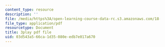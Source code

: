 ```yaml
---
content_type: resource
description: ''
file: /media/https%3A/open-learning-course-data-rc.s3.amazonaws.com/18-01sc-single-variable-calculus-fall-2010/03d543a566ca1d35080eedb7e017a670_-MI0b4h3rS0.pdf
file_type: application/pdf
resourcetype: Document
title: 3play pdf file
uid: 03d543a5-66ca-1d35-080e-edb7e017a670
---
```

